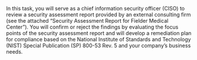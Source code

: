 In this task, you will serve as a chief information security officer (CISO) to review a security assessment report provided by an external consulting firm (see the attached “Security Assessment Report for Fielder Medical Center”). You will confirm or reject the findings by evaluating the focus points of the security assessment report and will develop a remediation plan for compliance based on the National Institute of Standards and Technology (NIST) Special Publication (SP) 800-53 Rev. 5 and your company’s business needs.
